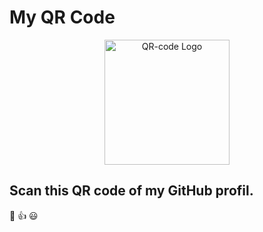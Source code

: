 # My QR Code

<p align="center">
  <a href="https://github.com/user-attachments/assets/316331f8-d66d-4e0b-b244-f8af3a01700a/" target="blank"><img src="https://github.com/user-attachments/assets/316331f8-d66d-4e0b-b244-f8af3a01700a" width="200" alt="QR-code Logo" /></a>
</p>

## Scan this QR code of my GitHub profil. 
:eyes: :thumbsup: :smiley:
